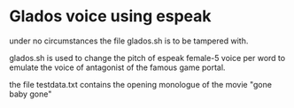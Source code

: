 # Glados voice using espeak

under no circumstances the file glados.sh is to be tampered with.

glados.sh is used to change the pitch of espeak female-5 voice per word to emulate the voice of antagonist of the famous game portal.

the file testdata.txt contains the opening monologue of the movie "gone baby gone"
